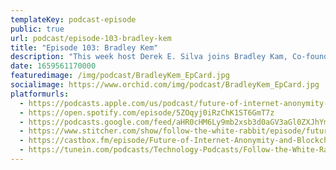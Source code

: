 ```yaml
---
templateKey: podcast-episode
public: true
url: podcast/episode-103-bradley-kem
title: "Episode 103: Bradley Kem"
description: "This week host Derek E. Silva joins Bradley Kam, Co-founder of Unstoppable Domains, which is building decentralized digital identities for the world. We go down the rabbit hole to dive into Bradley’s early days in crypto, Facebook’s data monopoly, how to stay anonymous on the blockchain, and the future of NFT domains."
date: 1659561170000
featuredimage: /img/podcast/BradleyKem_EpCard.jpg
socialimage: https://www.orchid.com/img/podcast/BradleyKem_EpCard.jpg
platformurls:
  - https://podcasts.apple.com/us/podcast/future-of-internet-anonymity-and-blockchain/id1516705670
  - https://open.spotify.com/episode/5ZOqyj0iRzChK1ST6GmT7z
  - https://podcasts.google.com/feed/aHR0cHM6Ly9mb2xsb3d0aGV3aGl0ZXJhYmJpdC5saWJzeW4uY29tL3Jzcw/episode/NmZkOWY3YTctM2ZjNS00MWEwLWJiMjctZDFiZDFmOWY0ZjY4?sa=X&ved=0CAcQkfYCahcKEwiIsJjOyqv5AhUAAAAAHQAAAAAQCg
  - https://www.stitcher.com/show/follow-the-white-rabbit/episode/future-of-internet-anonymity-and-blockchain-domains-with-bradley-kam-co-founder-of-unstoppable-domains-205475591
  - https://castbox.fm/episode/Future-of-Internet-Anonymity-and-Blockchain-Domains-with-Bradley-Kam%2C-Co-Founder-of-Unstoppable-Domains-id2954358-id519183783?country=us
  - https://tunein.com/podcasts/Technology-Podcasts/Follow-the-White-Rabbit-p1330281/?topicid=173977989
---
```

